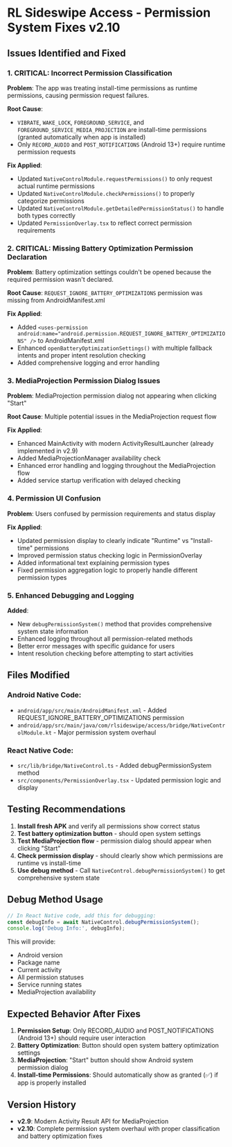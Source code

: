 # RL Sideswipe Access - Permission System Fixes v2.10

## Issues Identified and Fixed

### 1. **CRITICAL: Incorrect Permission Classification**

**Problem**: The app was treating install-time permissions as runtime permissions, causing permission request failures.

**Root Cause**: 
- `VIBRATE`, `WAKE_LOCK`, `FOREGROUND_SERVICE`, and `FOREGROUND_SERVICE_MEDIA_PROJECTION` are install-time permissions (granted automatically when app is installed)
- Only `RECORD_AUDIO` and `POST_NOTIFICATIONS` (Android 13+) require runtime permission requests

**Fix Applied**:
- Updated `NativeControlModule.requestPermissions()` to only request actual runtime permissions
- Updated `NativeControlModule.checkPermissions()` to properly categorize permissions
- Updated `NativeControlModule.getDetailedPermissionStatus()` to handle both types correctly
- Updated `PermissionOverlay.tsx` to reflect correct permission requirements

### 2. **CRITICAL: Missing Battery Optimization Permission Declaration**

**Problem**: Battery optimization settings couldn't be opened because the required permission wasn't declared.

**Root Cause**: `REQUEST_IGNORE_BATTERY_OPTIMIZATIONS` permission was missing from AndroidManifest.xml

**Fix Applied**:
- Added `<uses-permission android:name="android.permission.REQUEST_IGNORE_BATTERY_OPTIMIZATIONS" />` to AndroidManifest.xml
- Enhanced `openBatteryOptimizationSettings()` with multiple fallback intents and proper intent resolution checking
- Added comprehensive logging and error handling

### 3. **MediaProjection Permission Dialog Issues**

**Problem**: MediaProjection permission dialog not appearing when clicking "Start"

**Root Cause**: Multiple potential issues in the MediaProjection request flow

**Fix Applied**:
- Enhanced MainActivity with modern ActivityResultLauncher (already implemented in v2.9)
- Added MediaProjectionManager availability check
- Enhanced error handling and logging throughout the MediaProjection flow
- Added service startup verification with delayed checking

### 4. **Permission UI Confusion**

**Problem**: Users confused by permission requirements and status display

**Fix Applied**:
- Updated permission display to clearly indicate "Runtime" vs "Install-time" permissions
- Improved permission status checking logic in PermissionOverlay
- Added informational text explaining permission types
- Fixed permission aggregation logic to properly handle different permission types

### 5. **Enhanced Debugging and Logging**

**Added**:
- New `debugPermissionSystem()` method that provides comprehensive system state information
- Enhanced logging throughout all permission-related methods
- Better error messages with specific guidance for users
- Intent resolution checking before attempting to start activities

## Files Modified

### Android Native Code:
- `android/app/src/main/AndroidManifest.xml` - Added REQUEST_IGNORE_BATTERY_OPTIMIZATIONS permission
- `android/app/src/main/java/com/rlsideswipe/access/bridge/NativeControlModule.kt` - Major permission system overhaul

### React Native Code:
- `src/lib/bridge/NativeControl.ts` - Added debugPermissionSystem method
- `src/components/PermissionOverlay.tsx` - Updated permission logic and display

## Testing Recommendations

1. **Install fresh APK** and verify all permissions show correct status
2. **Test battery optimization button** - should open system settings
3. **Test MediaProjection flow** - permission dialog should appear when clicking "Start"
4. **Check permission display** - should clearly show which permissions are runtime vs install-time
5. **Use debug method** - Call `NativeControl.debugPermissionSystem()` to get comprehensive system state

## Debug Method Usage

```javascript
// In React Native code, add this for debugging:
const debugInfo = await NativeControl.debugPermissionSystem();
console.log('Debug Info:', debugInfo);
```

This will provide:
- Android version
- Package name
- Current activity
- All permission statuses
- Service running states
- MediaProjection availability

## Expected Behavior After Fixes

1. **Permission Setup**: Only RECORD_AUDIO and POST_NOTIFICATIONS (Android 13+) should require user interaction
2. **Battery Optimization**: Button should open system battery optimization settings
3. **MediaProjection**: "Start" button should show Android system permission dialog
4. **Install-time Permissions**: Should automatically show as granted (✅) if app is properly installed

## Version History

- **v2.9**: Modern Activity Result API for MediaProjection
- **v2.10**: Complete permission system overhaul with proper classification and battery optimization fixes
